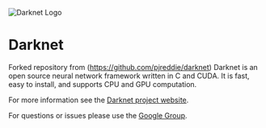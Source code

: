![Darknet Logo](http://pjreddie.com/media/files/darknet-black-small.png)

# Darknet #
Forked repository from (https://github.com/pjreddie/darknet)
Darknet is an open source neural network framework written in C and CUDA. It is fast, easy to install, and supports CPU and GPU computation.

For more information see the [Darknet project website](http://pjreddie.com/darknet).

For questions or issues please use the [Google Group](https://groups.google.com/forum/#!forum/darknet).
